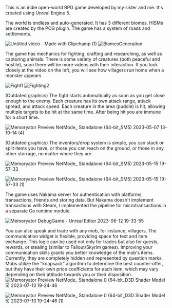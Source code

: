 This is an indie open-world RPG game developed by my sister and me.
It's created using Unreal Engine 5. 
  

The world is endless and auto-generated. It has 3 different biomes. HISMs are created by the PCG plugin. The game has a system of roads and settlements.

![Untitled video - Made with Clipchamp (1)](https://github.com/GregoryBolshakov/MemoryatorUE/assets/19948668/be1c17e4-b6e3-4b71-bce2-5030f47b3b94)
![BiomesGeneration](https://github.com/GregoryBolshakov/MemoryatorUE/assets/19948668/877e6992-0e83-46fc-aa02-de3fa8636ea7)


The game has mechanics for fighting, crafting and researching, as well as capturing animals. There is some variety of creatures (both peaceful
and hostile), soon there will be more videos with their interaction. If you look closely at the video on the left, you will see how villagers run home when a monster appears

![Fight1](https://github.com/GregoryBolshakov/MemoryatorUE/assets/19948668/5dc754ad-abbd-4199-8199-ef70181fea99)
![Fighting2](https://github.com/GregoryBolshakov/MemoryatorUE/assets/19948668/0eb5efb0-3d9e-430d-b3bf-8970c87873f6)

(Outdated graphics) The fight starts automatically as soon as you get close enough to the enemy. Each creature has its own attack range, attack spread, and attack speed. Each creature in the area (puddle) is hit, allowing multiple targets to be hit at the same time. After being hit you are immune for a short time.

![Memoryator Preview  NetMode_ Standalone  (64-bit_SM5) 2023-05-07 13-10-14 (4)](https://github.com/GregoryBolshakov/GameSources/assets/19948668/d593b705-1611-40fe-ad35-fea88d4d8ae0)

(Outdated graphics) The inventory/drop system is simple, you can stack or split items you have, or those you can reach on the ground, or those in any other storrage, no matter where they are.

![Memoryator Preview  NetMode_ Standalone  (64-bit_SM5) 2023-05-15 19-57-33](https://github.com/GregoryBolshakov/GameSources/assets/19948668/5302f1f6-0c4b-4076-88cd-8e8864edb112)


![Memoryator Preview  NetMode_ Standalone  (64-bit_SM5) 2023-05-15 19-57-33 (1)](https://github.com/GregoryBolshakov/GameSources/assets/19948668/93713f82-4de4-4bbc-b0d9-1b937f2d9119)


The game uses Nakama server for authentication with platforms, transactions, friends and storing data. But Nakama doesn't implement transactions with Steam, I implemented the pipeline for microtransactions in a separate Go runtime module.


![Memoryator  DebugGame  - Unreal Editor 2023-06-12 19-33-55](https://github.com/GregoryBolshakov/MemoryatorUE/assets/19948668/cb41398f-5f91-4837-927d-1196e043590e)


You can also speak and trade with any mob, for instance, villagers. The communication widget is flexible, providing space for text and item exchange. This logic can be used not only for trades but also for quests, rewards, or stealing (similar to Fallout/Skyrim games). Improving your communication skills grants you better knowledge of the mob's items. Currently, they are completely hidden and represented by question marks. Mobs utilize the "knapsack" algorithm to determine the best counter-offer, but they have their own price coefficients for each item, which may vary depending on their attitude towards you or their disposition.
![Memoryator Preview  NetMode_ Standalone 0  (64-bit_D3D Shader Model 5) 2023-07-13 19-24-46](https://github.com/GregoryBolshakov/MemoryatorUE/assets/19948668/a8a64860-1cae-435a-b335-6d3eefbdef29)

![Memoryator Preview  NetMode_ Standalone 0  (64-bit_D3D Shader Model 5) 2023-07-13 19-24-46 (1)](https://github.com/GregoryBolshakov/MemoryatorUE/assets/19948668/1597f753-0748-4973-b223-81bb6fc8945e)
